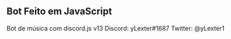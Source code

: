 ## Bot Feito em JavaScript

Bot de música com discord.js v13 
Discord: yLexter#1687
Twitter: @yLexter1


